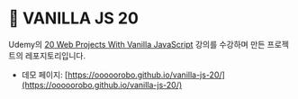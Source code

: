 # 🍦 VANILLA JS 20

Udemy의 [20 Web Projects With Vanilla JavaScript](https://www.udemy.com/course/web-projects-with-vanilla-javascript)
강의를 수강하며 만든 프로젝트의 레포지토리입니다.

- 데모 페이지: [https://ooooorobo.github.io/vanilla-js-20/](https://ooooorobo.github.io/vanilla-js-20/)

